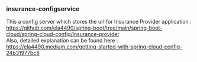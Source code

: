 ### insurance-configservice
This a config server which stores the url for Insurance Provider application : https://github.com/ela4490/spring-boot/tree/main/spring-boot-cloud/spring-cloud-config/insurance-provider <br/>
Also, detailed explanation can be found here : https://ela4490.medium.com/getting-started-with-spring-cloud-config-24b31977bc8
